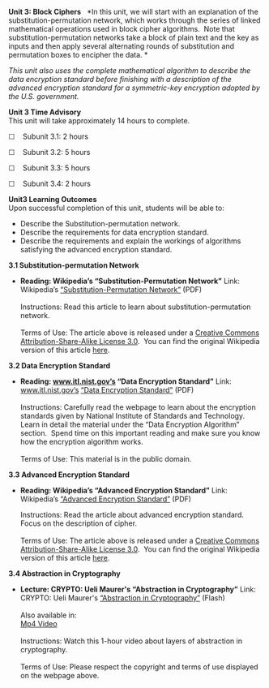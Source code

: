 **Unit 3: Block Ciphers** <span id="3"></span> 
*In this unit, we will start with an explanation of the
substitution-permutation network, which works through the series of
linked mathematical operations used in block cipher algorithms.  Note
that substitution-permutation networks take a block of plain text and
the key as inputs and then apply several alternating rounds of
substitution and permutation boxes to encipher the data. *  
  
 *This unit also uses the complete mathematical algorithm to describe
the data encryption standard before finishing with a description of the
advanced encryption standard for a symmetric-key encryption adopted by
the U.S. government.*

**Unit 3 Time Advisory**  
This unit will take approximately 14 hours to complete.

☐    Subunit 3.1: 2 hours

☐    Subunit 3.2: 5 hours

☐    Subunit 3.3: 5 hours

☐    Subunit 3.4: 2 hours

**Unit3 Learning Outcomes**  
Upon successful completion of this unit, students will be able to:

-   Describe the Substitution-permutation network.
-   Describe the requirements for data encryption standard.
-   Describe the requirements and explain the workings of algorithms
    satisfying the advanced encryption standard.

**3.1 Substitution-permutation Network** <span id="3.1"></span> 
-   **Reading: Wikipedia’s “Substitution-Permutation Network”**
    Link: Wikipedia’s [“Substitution-Permutation
    Network](https://resources.saylor.org/wwwresources/archived/site/wp-content/uploads/2012/07/Substitution-permutation-network-.pdf)[”](https://resources.saylor.org/wwwresources/archived/site/wp-content/uploads/2012/07/Substitution-permutation-network-.pdf)
    (PDF)  
        
     Instructions: Read this article to learn about
    substitution-permutation network.    
        
     Terms of Use: The article above is released under a [Creative
    Commons Attribution-Share-Alike License
    3.0](http://creativecommons.org/licenses/by-sa/3.0/).  You can find
    the original Wikipedia version of this article
    [here](http://en.wikipedia.org/wiki/Substitution-permutation_network).

**3.2 Data Encryption Standard** <span id="3.2"></span> 
-   **Reading: www.itl.nist.gov’s “Data Encryption Standard”**
    Link: www.itl.nist.gov’s [“Data Encryption
    Standard](https://resources.saylor.org/wwwresources/archived/site/wp-content/uploads/2012/07/CS409-3.2.pdf)[”](https://resources.saylor.org/wwwresources/archived/site/wp-content/uploads/2012/07/CS409-3.2.pdf)
    (PDF)  
        
     Instructions: Carefully read the webpage to learn about the
    encryption standards given by National Institute of Standards and
    Technology.  Learn in detail the material under the “Data Encryption
    Algorithm” section.  Spend time on this important reading and make
    sure you know how the encryption algorithm works.  
        
     Terms of Use: This material is in the public domain. 

**3.3 Advanced Encryption Standard** <span id="3.3"></span> 
-   **Reading: Wikipedia’s “Advanced Encryption Standard”**
    Link: Wikipedia’s [“Advanced Encryption
    Standard](https://resources.saylor.org/wwwresources/archived/site/wp-content/uploads/2012/06/Advanced-Encryption-Standard.pdf)[”](https://resources.saylor.org/wwwresources/archived/site/wp-content/uploads/2012/06/Advanced-Encryption-Standard.pdf)
    (PDF)  
      
     Instructions: Read the article about advanced encryption standard. 
    Focus on the description of cipher.  
        
     Terms of Use: The article above is released under a [Creative
    Commons Attribution-Share-Alike License
    3.0](http://creativecommons.org/licenses/by-sa/3.0/).  You can find
    the original Wikipedia version of this article
    [here](http://en.wikipedia.org/wiki/Advanced_Encryption_Standard).

**3.4 Abstraction in Cryptography** <span id="3.4"></span> 
-   **Lecture: CRYPTO: Ueli Maurer's “Abstraction in Cryptography”**
    Link: CRYPTO: Ueli Maurer's [“Abstraction in
    Cryptography”](http://www.iacr.org/conferences/crypto2009/videos/33_Maurer_-_Abstraction_in_Cryptography.html) (Flash)  
                  
     Also available in:  
     [Mp4
    Video](http://www.iacr.org/conferences/crypto2009/videos/33_Maurer_-_Abstraction_in_Cryptography.mp4)  
        
     Instructions: Watch this 1-hour video about layers of abstraction
    in cryptography.  
        
     Terms of Use: Please respect the copyright and terms of use
    displayed on the webpage above.


